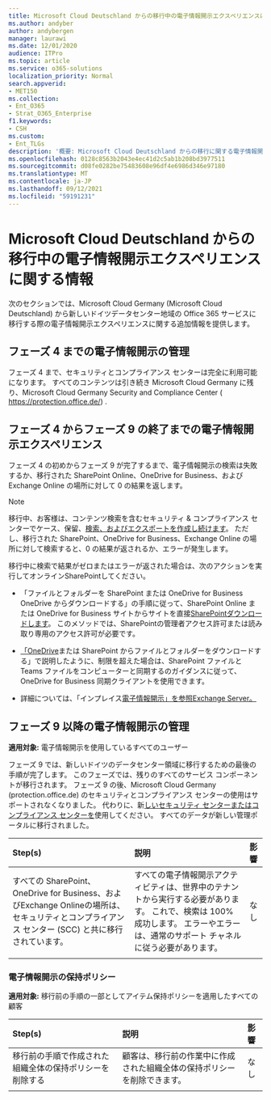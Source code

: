 ```yaml
---
title: Microsoft Cloud Deutschland からの移行中の電子情報開示エクスペリエンスに関する情報
ms.author: andyber
author: andybergen
manager: laurawi
ms.date: 12/01/2020
audience: ITPro
ms.topic: article
ms.service: o365-solutions
localization_priority: Normal
search.appverid:
- MET150
ms.collection:
- Ent_O365
- Strat_O365_Enterprise
f1.keywords:
- CSH
ms.custom:
- Ent_TLGs
description: '概要: Microsoft Cloud Deutschland からの移行に関する電子情報開示移行手順。'
ms.openlocfilehash: 0128c8563b2043e4ec41d2c5ab1b208bd3977511
ms.sourcegitcommit: d08fe0282be75483608e96df4e6986d346e97180
ms.translationtype: MT
ms.contentlocale: ja-JP
ms.lasthandoff: 09/12/2021
ms.locfileid: "59191231"
---
```

# <a name="information-about-the-ediscovery-experience-during-the-migration-from-microsoft-cloud-deutschland"></a>Microsoft Cloud Deutschland からの移行中の電子情報開示エクスペリエンスに関する情報
次のセクションでは、Microsoft Cloud Germany (Microsoft Cloud Deutschland) から新しいドイツデータセンター地域の Office 365 サービスに移行する際の電子情報開示エクスペリエンスに関する追加情報を提供します。

## <a name="ediscovery-administration-until-phase-4"></a>フェーズ 4 までの電子情報開示の管理
フェーズ 4 まで、セキュリティとコンプライアンス センターは完全に利用可能になります。 すべてのコンテンツは引き続き Microsoft Cloud Germany に残り、Microsoft Cloud Germany Security and Compliance Center ( https://protection.office.de/) .

## <a name="ediscovery-experience-between-phase-4-until-the-the-end-of-phase-9"></a>フェーズ 4 からフェーズ 9 の終了までの電子情報開示エクスペリエンス
フェーズ 4 の初めからフェーズ 9 が完了するまで、電子情報開示の検索は失敗するか、移行された SharePoint Online、OneDrive for Business、および Exchange Online の場所に対して 0 の結果を返します。

> [!NOTE]
> 移行中、お客様は、コンテンツ検索を含むセキュリティ & コンプライアンス センターでケース、保留、[検索、およびエクスポートを](/microsoft-365/compliance/manage-legal-investigations)[作成し続けます](/microsoft-365/compliance/search-for-content)。 ただし、移行された SharePoint、OneDrive for Business、Exchange Online の場所に対して検索すると、0 の結果が返されるか、エラーが発生します。

移行中に検索で結果がゼロまたはエラーが返された場合は、次のアクションを実行してオンラインSharePointしてください。

- 「ファイルとフォルダーを SharePoint または OneDrive for Business OneDrive からダウンロードする」の手順に従って、SharePoint Online または OneDrive for Business サイトからサイトを直接[SharePointダウンロードします](https://support.office.com/article/download-files-and-folders-from-onedrive-or-sharepoint-5c7397b7-19c7-4893-84fe-d02e8fa5df05)。 このメソッドでは、SharePointの管理者アクセス許可または読み取り専用のアクセス許可が必要です。
- [「OneDrive](https://support.office.com/article/download-files-and-folders-from-onedrive-or-sharepoint-5c7397b7-19c7-4893-84fe-d02e8fa5df05)または SharePoint からファイルとフォルダーをダウンロードする」で説明したように、制限を超えた場合は、SharePoint ファイルと Teams ファイルをコンピューターと同期する[](https://support.office.com/article/sync-sharepoint-files-with-the-new-onedrive-sync-app-6de9ede8-5b6e-4503-80b2-6190f3354a88)のガイダンスに従って、OneDrive for Business 同期クライアントを使用できます。

- 詳細については、「インプレイス[電子情報開示」を参照Exchange Server。](/Exchange/policy-and-compliance/ediscovery/ediscovery)


## <a name="ediscovery-administration-after-phase-9"></a>フェーズ 9 以降の電子情報開示の管理

**適用対象:** 電子情報開示を使用しているすべてのユーザー

フェーズ 9 では、新しいドイツのデータセンター領域に移行するための最後の手順が完了します。 このフェーズでは、残りのすべてのサービス コンポーネントが移行されます。
フェーズ 9 の後、Microsoft Cloud Germany (protection.office.de) のセキュリティとコンプライアンス センターの使用はサポートされなくなりました。 代わりに、新[しいセキュリティ センターまたは](https://security.microsoft.com/)[コンプライアンス センターを](https://compliance.microsoft.com/)使用してください。 すべてのデータが新しい管理ポータルに移行されました。

| Step(s) | 説明 | 影響 |
|:-------|:-------|:-------|
|  すべての SharePoint、OneDrive for Business、およびExchange Onlineの場所は、セキュリティとコンプライアンス センター (SCC) と共に移行されています。 | すべての電子情報開示アクティビティは、世界中のテナントから実行する必要があります。 これで、検索は 100% 成功します。 エラーやエラーは、通常のサポート チャネルに従う必要があります。 | なし |
||||

### <a name="ediscovery-retention-policy"></a>電子情報開示の保持ポリシー
**適用対象:**  移行前の手順の一部としてアイテム保持ポリシーを適用したすべての顧客

| Step(s) | 説明 | 影響 |
|:-------|:-------|:-------|
| 移行前の手順で作成された組織全体の保持ポリシーを削除する | 顧客は、移行前の作業中に作成された組織全体の保持ポリシーを削除できます。 | なし |
||||
